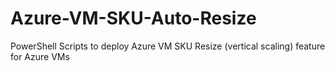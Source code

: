 # Azure-VM-SKU-Auto-Resize
PowerShell Scripts to deploy Azure VM SKU Resize (vertical scaling) feature for Azure VMs
